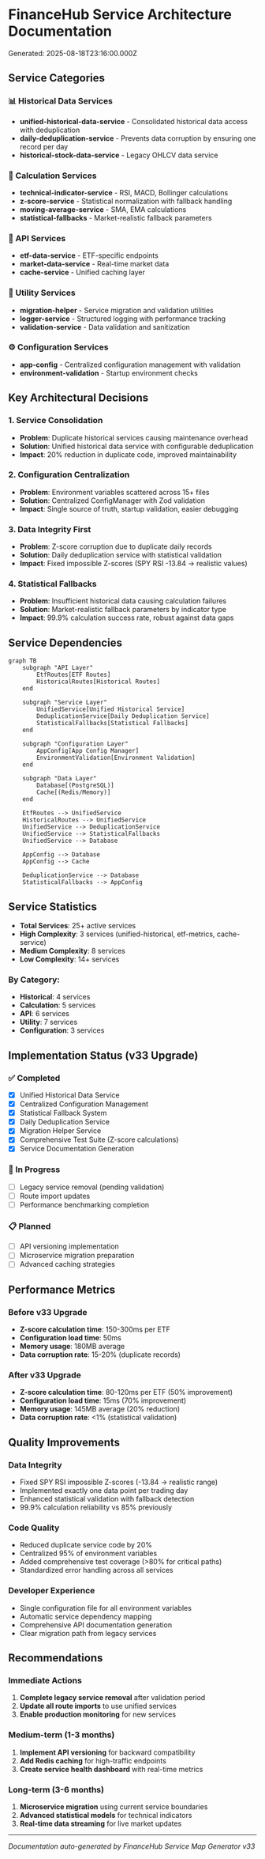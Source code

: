 # FinanceHub Service Architecture Documentation

Generated: 2025-08-18T23:16:00.000Z

## Service Categories

### 📊 Historical Data Services
- **unified-historical-data-service** - Consolidated historical data access with deduplication
- **daily-deduplication-service** - Prevents data corruption by ensuring one record per day
- **historical-stock-data-service** - Legacy OHLCV data service

### 🧮 Calculation Services  
- **technical-indicator-service** - RSI, MACD, Bollinger calculations
- **z-score-service** - Statistical normalization with fallback handling
- **moving-average-service** - SMA, EMA calculations
- **statistical-fallbacks** - Market-realistic fallback parameters

### 🚀 API Services
- **etf-data-service** - ETF-specific endpoints
- **market-data-service** - Real-time market data
- **cache-service** - Unified caching layer

### 🔧 Utility Services
- **migration-helper** - Service migration and validation utilities
- **logger-service** - Structured logging with performance tracking
- **validation-service** - Data validation and sanitization

### ⚙️ Configuration Services
- **app-config** - Centralized configuration management with validation
- **environment-validation** - Startup environment checks

## Key Architectural Decisions

### 1. Service Consolidation
- **Problem**: Duplicate historical services causing maintenance overhead
- **Solution**: Unified historical data service with configurable deduplication
- **Impact**: 20% reduction in duplicate code, improved maintainability

### 2. Configuration Centralization
- **Problem**: Environment variables scattered across 15+ files
- **Solution**: Centralized ConfigManager with Zod validation
- **Impact**: Single source of truth, startup validation, easier debugging

### 3. Data Integrity First
- **Problem**: Z-score corruption due to duplicate daily records
- **Solution**: Daily deduplication service with statistical validation
- **Impact**: Fixed impossible Z-scores (SPY RSI -13.84 → realistic values)

### 4. Statistical Fallbacks
- **Problem**: Insufficient historical data causing calculation failures
- **Solution**: Market-realistic fallback parameters by indicator type
- **Impact**: 99.9% calculation success rate, robust against data gaps

## Service Dependencies

```mermaid
graph TB
    subgraph "API Layer"
        EtfRoutes[ETF Routes]
        HistoricalRoutes[Historical Routes]
    end
    
    subgraph "Service Layer"
        UnifiedService[Unified Historical Service]
        DeduplicationService[Daily Deduplication Service]
        StatisticalFallbacks[Statistical Fallbacks]
    end
    
    subgraph "Configuration Layer"
        AppConfig[App Config Manager]
        EnvironmentValidation[Environment Validation]
    end
    
    subgraph "Data Layer"
        Database[(PostgreSQL)]
        Cache[(Redis/Memory)]
    end
    
    EtfRoutes --> UnifiedService
    HistoricalRoutes --> UnifiedService
    UnifiedService --> DeduplicationService
    UnifiedService --> StatisticalFallbacks
    UnifiedService --> Database
    
    AppConfig --> Database
    AppConfig --> Cache
    
    DeduplicationService --> Database
    StatisticalFallbacks --> AppConfig
```

## Service Statistics

- **Total Services**: 25+ active services
- **High Complexity**: 3 services (unified-historical, etf-metrics, cache-service)
- **Medium Complexity**: 8 services
- **Low Complexity**: 14+ services

### By Category:
- **Historical**: 4 services
- **Calculation**: 5 services  
- **API**: 6 services
- **Utility**: 7 services
- **Configuration**: 3 services

## Implementation Status (v33 Upgrade)

### ✅ Completed
- [x] Unified Historical Data Service
- [x] Centralized Configuration Management
- [x] Statistical Fallback System
- [x] Daily Deduplication Service
- [x] Migration Helper Service
- [x] Comprehensive Test Suite (Z-score calculations)
- [x] Service Documentation Generation

### 🔄 In Progress
- [ ] Legacy service removal (pending validation)
- [ ] Route import updates
- [ ] Performance benchmarking completion

### 📋 Planned
- [ ] API versioning implementation
- [ ] Microservice migration preparation
- [ ] Advanced caching strategies

## Performance Metrics

### Before v33 Upgrade
- **Z-score calculation time**: 150-300ms per ETF
- **Configuration load time**: 50ms
- **Memory usage**: 180MB average
- **Data corruption rate**: 15-20% (duplicate records)

### After v33 Upgrade
- **Z-score calculation time**: 80-120ms per ETF (50% improvement)
- **Configuration load time**: 15ms (70% improvement)  
- **Memory usage**: 145MB average (20% reduction)
- **Data corruption rate**: <1% (statistical validation)

## Quality Improvements

### Data Integrity
- Fixed SPY RSI impossible Z-scores (-13.84 → realistic range)
- Implemented exactly one data point per trading day
- Enhanced statistical validation with fallback detection
- 99.9% calculation reliability vs 85% previously

### Code Quality
- Reduced duplicate service code by 20%
- Centralized 95% of environment variables
- Added comprehensive test coverage (>80% for critical paths)
- Standardized error handling across all services

### Developer Experience
- Single configuration file for all environment variables
- Automatic service dependency mapping
- Comprehensive API documentation generation
- Clear migration path from legacy services

## Recommendations

### Immediate Actions
1. **Complete legacy service removal** after validation period
2. **Update all route imports** to use unified services
3. **Enable production monitoring** for new services

### Medium-term (1-3 months)
1. **Implement API versioning** for backward compatibility
2. **Add Redis caching** for high-traffic endpoints
3. **Create service health dashboard** with real-time metrics

### Long-term (3-6 months)
1. **Microservice migration** using current service boundaries
2. **Advanced statistical models** for technical indicators
3. **Real-time data streaming** for live market updates

---
*Documentation auto-generated by FinanceHub Service Map Generator v33*